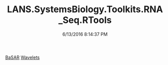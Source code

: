 ﻿---
title: LANS.SystemsBiology.Toolkits.RNA_Seq.RTools
date: 6/13/2016 8:14:37 PM
---

[BaSAR](T-LANS.SystemsBiology.Toolkits.RNA_Seq.RTools.BaSAR.html)
[Wavelets](T-LANS.SystemsBiology.Toolkits.RNA_Seq.RTools.Wavelets.html)
